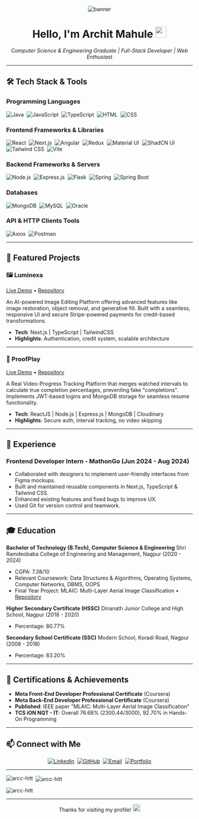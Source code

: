 <!--
  README for GitHub Profile
  Author: Archit Mahule
-->

<p align="center">
  <img src="https://github.com/user-attachments/assets/50dc37ad-e488-4fa3-8003-76e86bb9f65f" alt="banner" />


</p>

<h1 align="center">Hello, I'm Archit Mahule <img src="https://media.giphy.com/media/hvRJCLFzcasrR4ia7z/giphy.gif" width="30px"/></h1>
<p align="center">
  <em>Computer Science & Engineering Graduate | Full-Stack Developer | Web Enthusiast</em>
</p>

---

## 🛠️ Tech Stack & Tools

### Programming Languages
<p>
  <img alt="Java" src="https://img.shields.io/badge/Java-007396?style=for-the-badge&logo=java&logoColor=white"/>&nbsp;
  <img alt="JavaScript" src="https://img.shields.io/badge/JavaScript-F7DF1E?style=for-the-badge&logo=javascript&logoColor=black"/>&nbsp;
  <img alt="TypeScript" src="https://img.shields.io/badge/TypeScript-3178C6?style=for-the-badge&logo=typescript&logoColor=white"/>&nbsp;
  <img alt="HTML" src="https://img.shields.io/badge/HTML-E34F26?style=for-the-badge&logo=html5&logoColor=white"/>&nbsp;
  <img alt="CSS" src="https://img.shields.io/badge/CSS3-1572B6?style=for-the-badge&logo=css3&logoColor=white"/>
</p>

### Frontend Frameworks & Libraries
<p>
  <img alt="React" src="https://img.shields.io/badge/React-20232A?style=for-the-badge&logo=react&logoColor=61DAFB"/>&nbsp;
  <img alt="Next.js" src="https://img.shields.io/badge/Next.js-000000?style=for-the-badge&logo=next.js&logoColor=white"/>&nbsp;
  <img alt="Angular" src="https://img.shields.io/badge/Angular-DD0031?style=for-the-badge&logo=angular&logoColor=white"/>&nbsp;
  <img alt="Redux" src="https://img.shields.io/badge/Redux-593D88?style=for-the-badge&logo=redux&logoColor=white"/>&nbsp;
  <img alt="Material UI" src="https://img.shields.io/badge/Material%20UI-007FFF?style=for-the-badge&logo=mui&logoColor=white"/>&nbsp;
  <img alt="ShadCN UI" src="https://img.shields.io/badge/shadcn%2Fui-000000?style=for-the-badge&logo=shadcnui&logoColor=white"/>&nbsp;
  <img alt="Tailwind CSS" src="https://img.shields.io/badge/Tailwind_CSS-38B2AC?style=for-the-badge&logo=tailwind-css&logoColor=white"/>&nbsp;
  <img alt="Vite" src="https://img.shields.io/badge/Vite-B73BFE?style=for-the-badge&logo=vite&logoColor=FFD62E"/>
</p>

### Backend Frameworks & Servers
<p>
  <img alt="Node.js" src="https://img.shields.io/badge/Node.js-339933?style=for-the-badge&logo=node.js&logoColor=white"/>&nbsp;
  <img alt="Express.js" src="https://img.shields.io/badge/Express.js-000000?style=for-the-badge&logo=express&logoColor=white"/>&nbsp;
  <img alt="Flask" src="https://img.shields.io/badge/Flask-000000?style=for-the-badge&logo=flask&logoColor=white"/>&nbsp;
  <img alt="Spring" src="https://img.shields.io/badge/Spring-6DB33F?style=for-the-badge&logo=spring&logoColor=white"/>&nbsp;
  <img alt="Spring Boot" src="https://img.shields.io/badge/Spring_Boot-F2F4F9?style=for-the-badge&logo=spring-boot"/>
</p>

### Databases
<p>
  <img alt="MongoDB" src="https://img.shields.io/badge/MongoDB-47A248?style=for-the-badge&logo=mongodb&logoColor=white"/>&nbsp;
  <img alt="MySQL" src="https://img.shields.io/badge/MySQL-4479A1?style=for-the-badge&logo=mysql&logoColor=white"/>&nbsp;
  <img alt="Oracle" src="https://img.shields.io/badge/Oracle-F80000?style=for-the-badge&logo=oracle&logoColor=white"/>
</p>

### API & HTTP Clients Tools
<p>
  <img alt="Axios" src="https://img.shields.io/badge/axios-671ddf?style=for-the-badge&logo=axios&logoColor=white"/>&nbsp;
  <img alt="Postman" src="https://img.shields.io/badge/Postman-FF6C37?style=for-the-badge&logo=postman&logoColor=white"/>
</p>


---

## 🚀 Featured Projects

### 🖼️ Luminexa

<a href="https://luminexa.vercel.app/">Live Demo</a> • <a href="https://github.com/arcc-hitt/Luminexa">Repository</a>

An AI-powered Image Editing Platform offering advanced features like image restoration, object removal, and generative fill. Built with a seamless, responsive UI and secure Stripe-powered payments for credit-based transformations.

* **Tech**: Next.js | TypeScript | TailwindCSS
* **Highlights**: Authentication, credit system, scalable architecture

---

### 🎥 ProofPlay

<a href="https://proofplay.vercel.app/">Live Demo</a> • <a href="https://github.com/arcc-hitt/ProofPlay">Repository</a>

A Real Video-Progress Tracking Platform that merges watched intervals to calculate true completion percentages, preventing fake "completions". Implements JWT-based logins and MongoDB storage for seamless resume functionality.

* **Tech**: ReactJS | Node.js | Express.js | MongoDB | Cloudinary
* **Highlights**: Secure auth, interval tracking, no video skipping

---

## 💼 Experience

### Frontend Developer Intern - MathonGo (Jun 2024 - Aug 2024)

* Collaborated with designers to implement user-friendly interfaces from Figma mockups.
* Built and maintained reusable components in Next.js, TypeScript & Tailwind CSS.
* Enhanced existing features and fixed bugs to improve UX.
* Used Git for version control and teamwork.

---

## 🎓 Education

**Bachelor of Technology (B.Tech), Computer Science & Engineering**
Shri Ramdeobaba College of Engineering and Management, Nagpur (2020 - 2024)

* CGPA: 7.38/10
* Relevant Coursework: Data Structures & Algorithms, Operating Systems, Computer Networks, DBMS, OOPS
* Final Year Project: MLAIC: Multi-Layer Aerial Image Classification • <a href="https://github.com/arcc-hitt/Aerial-Image-Classification">Repository</a>

**Higher Secondary Certificate (HSSC)**
Dinanath Junior College and High School, Nagpur (2018 - 2020)

* Percentage: 80.77%

**Secondary School Certificate (SSC)**
Modern School, Koradi Road, Nagpur (2008 - 2018)

* Percentage: 83.20%

---

## 🏅 Certifications & Achievements

* **Meta Front-End Developer Professional Certificate** (Coursera)
* **Meta Back-End Developer Professional Certificate** (Coursera)
* **Published**: IEEE paper "MLAIC: Multi-Layer Aerial Image Classification"
* **TCS iON NQT - IT**: Overall 76.68% (2300.44/3000), 92.70% in Hands-On Programming

---

## 📫 Connect with Me

<p align="center">
  <a href="https://linkedin.com/in/archit-mahule-10893124a/"><img alt="LinkedIn" src="https://img.shields.io/badge/LinkedIn-2867B2?style=for-the-badge&logo=linkedin&logoColor=white"/></a>&nbsp;
  <a href="https://github.com/arcc-hitt"><img alt="GitHub" src="https://img.shields.io/badge/GitHub-181717?style=for-the-badge&logo=github&logoColor=white"/></a>&nbsp;
  <a href="mailto:mahulearchit@gmail.com"><img alt="Email" src="https://img.shields.io/badge/Gmail-D14836?style=for-the-badge&logo=gmail&logoColor=white"/></a>&nbsp;
  <a href="https://archit-3d-portfolio-website.netlify.app/"><img alt="Portfolio" src="https://img.shields.io/badge/Portfolio-0A66C2?style=for-the-badge&logo=netlify&logoColor=white"/></a>
</p>

---

<p><img align="left" src="https://github-readme-stats.vercel.app/api/top-langs?username=arcc-hitt&show_icons=true&locale=en&layout=compact" alt="arcc-hitt" /></p>

<p>&nbsp;<img align="center" src="https://github-readme-stats.vercel.app/api?username=arcc-hitt&show_icons=true&locale=en" alt="arcc-hitt" /></p>

<p><img align="center" src="https://github-readme-streak-stats.herokuapp.com/?user=arcc-hitt&" alt="arcc-hitt" /></p>

---

<p align="center">Thanks for visiting my profile! <img src="https://media.giphy.com/media/26ufnwz3wDUli7GU0/giphy.gif" width="20px"/></p>
